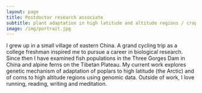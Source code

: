 ```yaml
---
layout: page
title: Postdoctor research associate
subtitle: plant adaptation in high latitude and altitude regions / crop domestication 
image: /img/portrait.jpg
---
```


I grew up in a small village of eastern China. A grand cycling trip as a college freshman inspired me to pursue a career in biological research. 
Since then I have examined fish populations in the Three Gorges Dam in China and alpine ferns on the Tibetan Plateau. 
My current work explores genetic mechanism of adaptation of poplars to high latitude (the Arctic) and of corns to high altitude regions using genomic data. 
Outside of work, I love running, reading, writing and meditation. 




